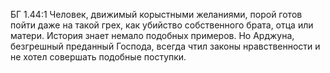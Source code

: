 БГ 1.44:1	Человек, движимый корыстными желаниями, порой готов пойти даже на такой грех, как убийство собственного брата, отца или матери. История знает немало подобных примеров. Но Арджуна, безгрешный преданный Господа, всегда чтил законы нравственности и не хотел совершать подобные поступки.
